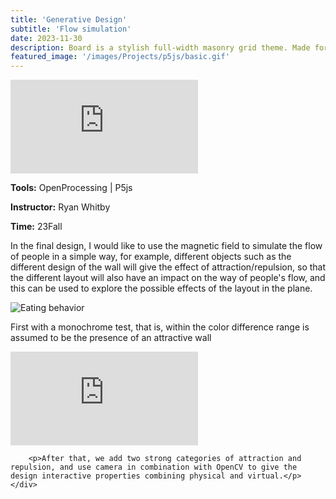 ```yaml
---
title: 'Generative Design'
subtitle: 'Flow simulation'
date: 2023-11-30
description: Board is a stylish full-width masonry grid theme. Made for designers, artists, photographers and developers to show off their best work.
featured_image: '/images/Projects/p5js/basic.gif'
---
```


<div class="kgallery-video">
    <div class="kgallery-video__item">
        <iframe src="https://openprocessing.org/sketch/2071553/embed/?plusEmbedHash=e8686e5d&userID=397792&plusEmbedTitle=true&show=sketch" frameborder="0" allowfullscreen></iframe>
    </div>
    <div class="kgallery-video__caption">
        <p><strong>Tools:</strong> OpenProcessing | P5js</p>
        <p><strong>Instructor:</strong> Ryan Whitby</p>
        <p><strong>Time:</strong> 23Fall</p>
        <p>In the final design, I would like to use the magnetic field to simulate the flow of people in a simple way, for example, different objects such as the different design of the wall will give the effect of attraction/repulsion, so that the different layout will also have an impact on the way of people's flow, and this can be used to explore the possible effects of the layout in the plane.</p>
    </div>
</div>

<div class="kgallery__item">
        <img src="{{site.baseurl}}/images/Projects/p5js/basic.gif" alt="Eating behavior">
        <div class="kgallery__caption">
            <p>First with a monochrome test, that is, within the color difference range is assumed to be the presence of an attractive wall</p>
        </div>
    </div>

<div class="kgallery-video">
    <div class="kgallery-video__item">
        <iframe src="https://player.vimeo.com/video/1016422801?badge=0&amp;autopause=0&amp;player_id=0&amp;app_id=58479" frameborder="0" allowfullscreen></iframe>
    </div>
    <div class="kgallery-video__caption">
        
        <p>After that, we add two strong categories of attraction and repulsion, and use camera in combination with OpenCV to give the design interactive properties combining physical and virtual.</p>
    </div>
</div>
